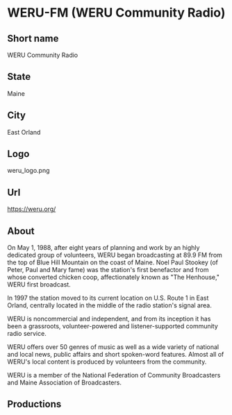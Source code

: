 # WERU-FM (WERU Community Radio)

## Short name

WERU Community Radio

## State

Maine

## City

East Orland

## Logo

weru\_logo.png

## Url

https://weru.org/

## About

On May 1, 1988, after eight years of planning and work by an highly
dedicated group of volunteers, WERU began broadcasting at 89.9 FM from the top
of Blue Hill Mountain on the coast of Maine. Noel Paul Stookey (of Peter, Paul
and Mary fame) was the station's first benefactor and from whose converted chicken
coop, affectionately known as "The Henhouse," WERU first broadcast. 

In 1997
the station moved to its current location on U.S. Route 1 in East Orland, centrally
located in the middle of the radio station's signal area. 

WERU is noncommercial
and independent, and from its inception it has been a grassroots, volunteer-powered
and listener-supported community radio service.

WERU offers over 50 genres of
music as well as a wide variety of national and local news, public affairs and
short spoken-word features.  Almost all of WERU's local content is produced by
volunteers from the community. 

WERU is a member of the National Federation of
Community Broadcasters and Maine Association of Broadcasters.


## Productions


